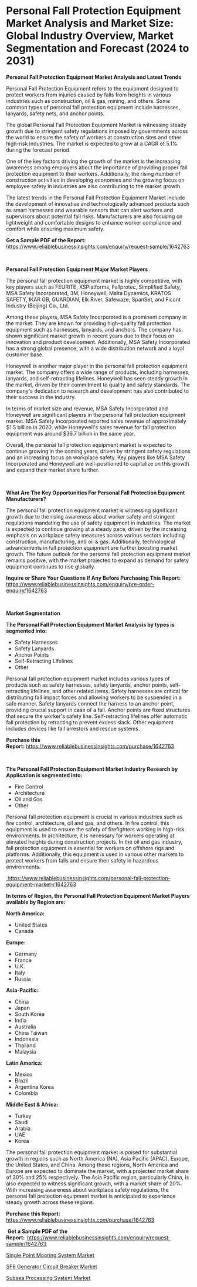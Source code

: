 <p><h1>Personal Fall Protection Equipment Market Analysis and Market Size: Global Industry Overview, Market Segmentation and Forecast (2024 to 2031)</h1></p><p><strong>Personal Fall Protection Equipment Market Analysis and Latest Trends</strong></p>
<p><p>Personal Fall Protection Equipment refers to the equipment designed to protect workers from injuries caused by falls from heights in various industries such as construction, oil & gas, mining, and others. Some common types of personal fall protection equipment include harnesses, lanyards, safety nets, and anchor points.</p><p>The global Personal Fall Protection Equipment Market is witnessing steady growth due to stringent safety regulations imposed by governments across the world to ensure the safety of workers at construction sites and other high-risk industries. The market is expected to grow at a CAGR of 5.1% during the forecast period. </p><p>One of the key factors driving the growth of the market is the increasing awareness among employers about the importance of providing proper fall protection equipment to their workers. Additionally, the rising number of construction activities in developing economies and the growing focus on employee safety in industries are also contributing to the market growth.</p><p>The latest trends in the Personal Fall Protection Equipment Market include the development of innovative and technologically advanced products such as smart harnesses and wearable sensors that can alert workers and supervisors about potential fall risks. Manufacturers are also focusing on lightweight and comfortable designs to enhance worker compliance and comfort while ensuring maximum safety.</p></p>
<p><strong>Get a Sample PDF of the Report:&nbsp;</strong> <a href="https://www.reliablebusinessinsights.com/enquiry/request-sample/1642763">https://www.reliablebusinessinsights.com/enquiry/request-sample/1642763</a></p>
<p>&nbsp;</p>
<p><strong>Personal Fall Protection Equipment Major Market Players</strong></p>
<p><p>The personal fall protection equipment market is highly competitive, with key players such as FEURITE, XSPlatforms, Fallprotec, Simplified Safety, MSA Safety Incorporated, 3M, Honeywell, Malta Dynamics, KRATOS SAFETY, IKAR GB, GUARDIAN, Elk River, Safewaze, SpanSet, and Ficont Industry (Beijing) Co., Ltd.</p><p>Among these players, MSA Safety Incorporated is a prominent company in the market. They are known for providing high-quality fall protection equipment such as harnesses, lanyards, and anchors. The company has shown significant market growth in recent years due to their focus on innovation and product development. Additionally, MSA Safety Incorporated has a strong global presence, with a wide distribution network and a loyal customer base.</p><p>Honeywell is another major player in the personal fall protection equipment market. The company offers a wide range of products, including harnesses, lanyards, and self-retracting lifelines. Honeywell has seen steady growth in the market, driven by their commitment to quality and safety standards. The company's dedication to research and development has also contributed to their success in the industry.</p><p>In terms of market size and revenue, MSA Safety Incorporated and Honeywell are significant players in the personal fall protection equipment market. MSA Safety Incorporated reported sales revenue of approximately $1.5 billion in 2020, while Honeywell's sales revenue for fall protection equipment was around $36.7 billion in the same year.</p><p>Overall, the personal fall protection equipment market is expected to continue growing in the coming years, driven by stringent safety regulations and an increasing focus on workplace safety. Key players like MSA Safety Incorporated and Honeywell are well-positioned to capitalize on this growth and expand their market share further.</p></p>
<p>&nbsp;</p>
<p><strong>What Are The Key Opportunities For Personal Fall Protection Equipment Manufacturers?</strong></p>
<p><p>The personal fall protection equipment market is witnessing significant growth due to the rising awareness about worker safety and stringent regulations mandating the use of safety equipment in industries. The market is expected to continue growing at a steady pace, driven by the increasing emphasis on workplace safety measures across various sectors including construction, manufacturing, and oil & gas. Additionally, technological advancements in fall protection equipment are further boosting market growth. The future outlook for the personal fall protection equipment market remains positive, with the market projected to expand as demand for safety equipment continues to rise globally.</p></p>
<p><strong>Inquire or Share Your Questions If Any Before Purchasing This Report:</strong> <a href="https://www.reliablebusinessinsights.com/enquiry/pre-order-enquiry/1642763">https://www.reliablebusinessinsights.com/enquiry/pre-order-enquiry/1642763</a></p>
<p>&nbsp;</p>
<p><strong>Market Segmentation</strong></p>
<p><strong>The Personal Fall Protection Equipment Market Analysis by types is segmented into:</strong></p>
<p><ul><li>Safety Harnesses</li><li>Safety Lanyards</li><li>Anchor Points</li><li>Self-Retracting Lifelines</li><li>Other</li></ul></p>
<p><p>Personal fall protection equipment market includes various types of products such as safety harnesses, safety lanyards, anchor points, self-retracting lifelines, and other related items. Safety harnesses are critical for distributing fall impact forces and allowing workers to be suspended in a safe manner. Safety lanyards connect the harness to an anchor point, providing crucial support in case of a fall. Anchor points are fixed structures that secure the worker's safety line. Self-retracting lifelines offer automatic fall protection by retracting to prevent excess slack. Other equipment includes devices like fall arrestors and rescue systems.</p></p>
<p><strong>Purchase this Report:&nbsp;</strong><a href="https://www.reliablebusinessinsights.com/purchase/1642763">https://www.reliablebusinessinsights.com/purchase/1642763</a></p>
<p>&nbsp;</p>
<p><strong>The Personal Fall Protection Equipment Market Industry Research by Application is segmented into:</strong></p>
<p><ul><li>Fire Control</li><li>Architecture</li><li>Oil and Gas</li><li>Other</li></ul></p>
<p><p>Personal fall protection equipment is crucial in various industries such as fire control, architecture, oil and gas, and others. In fire control, this equipment is used to ensure the safety of firefighters working in high-risk environments. In architecture, it is necessary for workers operating at elevated heights during construction projects. In the oil and gas industry, fall protection equipment is essential for workers on offshore rigs and platforms. Additionally, this equipment is used in various other markets to protect workers from falls and ensure their safety in hazardous environments.</p></p>
<p><a href="https://www.reliablebusinessinsights.com/personal-fall-protection-equipment-market-r1642763">&nbsp;https://www.reliablebusinessinsights.com/personal-fall-protection-equipment-market-r1642763</a></p>
<p><strong>In terms of Region, the Personal Fall Protection Equipment Market Players available by Region are:</strong></p>
<p>
    <p> <strong> North America: </strong>
        <ul>
            <li>United States</li>
            <li>Canada</li>
        </ul>
        </p> 
    <p> <strong> Europe: </strong>
        <ul>
            <li>Germany</li>
            <li>France</li>
            <li>U.K.</li>
            <li>Italy</li>
            <li>Russia</li>
        </ul>
        </p> 
    <p> <strong> Asia-Pacific: </strong>
        <ul>
            <li>China</li>
            <li>Japan</li>
            <li>South Korea</li>
            <li>India</li>
            <li>Australia</li>
            <li>China Taiwan</li>
            <li>Indonesia</li>
            <li>Thailand</li>
            <li>Malaysia</li>
        </ul>
        </p> 
    <p> <strong> Latin America: </strong>
        <ul>
            <li>Mexico</li>
            <li>Brazil</li>
            <li>Argentina Korea</li>
            <li>Colombia</li>
        </ul>
        </p> 
    <p> <strong> Middle East & Africa: </strong>
        <ul>
            <li>Turkey</li>
            <li>Saudi</li>
            <li>Arabia</li>
            <li>UAE</li>
            <li>Korea</li>
        </ul>
    </p>
    </p>
<p><p>The personal fall protection equipment market is poised for substantial growth in regions such as North America (NA), Asia Pacific (APAC), Europe, the United States, and China. Among these regions, North America and Europe are expected to dominate the market, with a projected market share of 30% and 25% respectively. The Asia Pacific region, particularly China, is also expected to witness significant growth, with a market share of 20%. With increasing awareness about workplace safety regulations, the personal fall protection equipment market is anticipated to experience steady growth across these regions.</p></p>
<p><strong>Purchase this Report: </strong><a href="https://www.reliablebusinessinsights.com/purchase/1642763">https://www.reliablebusinessinsights.com/purchase/1642763</a></p>
<p>&nbsp;<strong>Get a Sample PDF of the Report:&nbsp;&nbsp;</strong><a href="https://www.reliablebusinessinsights.com/enquiry/request-sample/1642763">https://www.reliablebusinessinsights.com/enquiry/request-sample/1642763</a></p>
<p><strong></strong></p>
<p><p><a href="https://github.com/KeeganBarrows2023/Market-Research-Report-List-1/blob/main/single-point-mooring-system-market.md">Single Point Mooring System Market</a></p><p><a href="https://github.com/marlinacrngin/Market-Research-Report-List-1/blob/main/sf6-generator-circuit-breaker-market.md">SF6 Generator Circuit Breaker Market</a></p><p><a href="https://github.com/Alonsoolds3wq1d81czn8rbol/Market-Research-Report-List-3/blob/main/subsea-processing-system-market.md">Subsea Processing System Market</a></p></p>